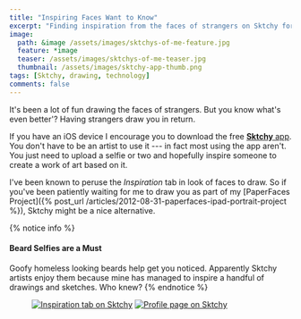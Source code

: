 ```yaml
---
title: "Inspiring Faces Want to Know"
excerpt: "Finding inspiration from the faces of strangers on Sktchy for iOS."
image: 
  path: &image /assets/images/sktchys-of-me-feature.jpg
  feature: *image
  teaser: /assets/images/sktchys-of-me-teaser.jpg
  thumbnail: /assets/images/sktchy-app-thumb.png
tags: [Sktchy, drawing, technology]
comments: false
---
```


It's been a lot of fun drawing the faces of strangers. But you know what's even better'? Having strangers draw you in return.

If you have an iOS device I encourage you to download the free [**Sktchy** app](http://www.sktchy.com/). You don't have to be an artist to use it --- in fact most using the app aren't. You just need to upload a selfie or two and hopefully inspire someone to create a work of art based on it.

I've been known to peruse the *Inspiration* tab in look of faces to draw. So if you've been patiently waiting for me to draw you as part of my [PaperFaces Project]({% post_url /articles/2012-08-31-paperfaces-ipad-portrait-project %}), Sktchy might be a nice alternative.

{% notice info %}
#### Beard Selfies are a Must

Goofy homeless looking beards help get you noticed. Apparently Sktchy artists enjoy them because mine has managed to inspire a handful of drawings and sketches. Who knew?
{% endnotice %}

<figure class="half">
	<a href="/tag/sktchy/"><img src="/assets/images/sktchy-inspiration-screenshot.jpg" alt="Inspiration tab on Sktchy"></a>
	<a href="/tag/sktchy/"><img src="/assets/images/sktchy-profile-screenshot.jpg" alt="Profile page on Sktchy"></a>
</figure>
